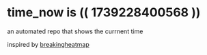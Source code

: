 # time_now is (( 1739228400568 ))

an automated repo that shows the currnent time

inspired by [breakingheatmap](https://github.com/breakingheatmap/breakingheatmap)